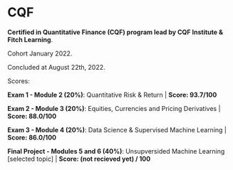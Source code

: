 # CQF
**Certified in Quantitative Finance (CQF) program lead by CQF Institute &amp; Fitch Learning**.

Cohort January 2022. 

Concluded at August 22th, 2022.

Scores:

**Exam 1 - Module 2 (20%)**: Quantitative Risk & Return | **Score: 93.7/100**

**Exam 2 - Module 3 (20%)**: Equities, Currencies and Pricing Derivatives | **Score: 88.0/100**

**Exam 3 - Module 4 (20%)**: Data Science & Supervised Machine Learning | **Score: 86.0/100**

**Final Project - Modules 5 and 6 (40%)**: Unsupversided Machine Learning [selected topic] | **Score: (not recieved yet) / 100**
